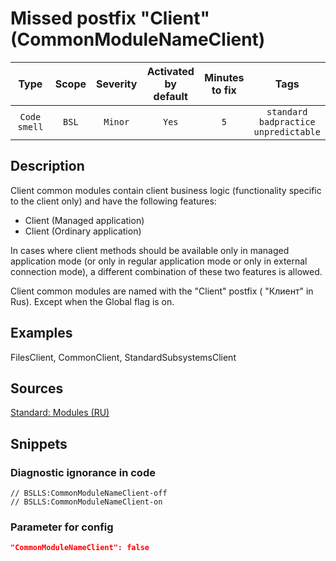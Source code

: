 # Missed postfix "Client" (CommonModuleNameClient)

|      Type      |    Scope    |     Severity     |    Activated<br>by default    |    Minutes<br>to fix    |                            Tags                            |
|:-------------:|:-----------------------------:|:----------------:|:------------------------------:|:-----------------------------------:|:----------------------------------------------------------:|
| `Code smell` |             `BSL`             | `Minor` |              `Yes`              |                 `5`                 |       `standard`<br>`badpractice`<br>`unpredictable`       |

<!-- Блоки выше заполняются автоматически, не трогать -->
## Description
<!-- Описание диагностики заполняется вручную. Необходимо понятным языком описать смысл и схему работу -->

Client common modules contain client business logic (functionality specific to the client only) and have the following features:

* Client (Managed application)
* Client (Ordinary application)

In cases where client methods should be available only in managed application mode (or only in regular application mode or only in external connection mode), a different combination of these two features is allowed.

Client common modules are named with the "Client" postfix ( "Клиент" in Rus). Except when the Global flag is on.

## Examples
<!-- В данном разделе приводятся примеры, на которые диагностика срабатывает, а также можно привести пример, как можно исправить ситуацию -->

FilesClient, CommonClient, StandardSubsystemsClient

## Sources
<!-- Необходимо указывать ссылки на все источники, из которых почерпнута информация для создания диагностики -->


[Standard: Modules (RU)](https://its.1c.ru/db/v8std#content:469:hdoc:2.3)

## Snippets

<!-- Блоки ниже заполняются автоматически, не трогать -->
### Diagnostic ignorance in code

```bsl
// BSLLS:CommonModuleNameClient-off
// BSLLS:CommonModuleNameClient-on
```

### Parameter for config

```json
"CommonModuleNameClient": false
```
